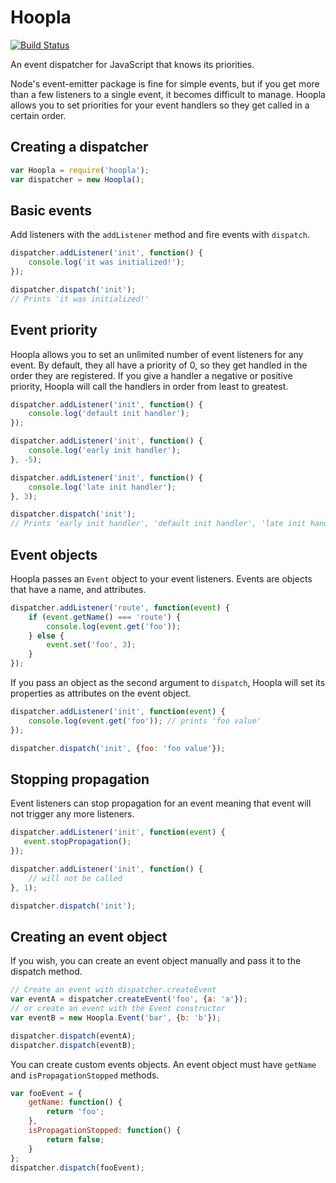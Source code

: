 # Hoopla

[![Build Status](https://travis-ci.org/justinhoward/hoopla.svg)](https://travis-ci.org/justinhoward/hoopla)

An event dispatcher for JavaScript that knows its priorities.

Node's event-emitter package is fine for simple events, but if you get more than a
few listeners to a single event, it becomes difficult to manage. Hoopla allows you to
set priorities for your event handlers so they get called in a certain order.

## Creating a dispatcher

```javascript
var Hoopla = require('hoopla');
var dispatcher = new Hoopla();
```

## Basic events

Add listeners with the `addListener` method and fire events with `dispatch`.

```javascript
dispatcher.addListener('init', function() {
    console.log('it was initialized!');
});

dispatcher.dispatch('init');
// Prints 'it was initialized!'
```

## Event priority

Hoopla allows you to set an unlimited number of event listeners
for any event. By default, they all have a priority of 0, so they get
handled in the order they are registered. If you give a handler a negative or positive
priority, Hoopla will call the handlers in order from least to greatest.

```javascript
dispatcher.addListener('init', function() {
    console.log('default init handler');
});

dispatcher.addListener('init', function() {
    console.log('early init handler');
}, -5);

dispatcher.addListener('init', function() {
    console.log('late init handler');
}, 3);

dispatcher.dispatch('init');
// Prints 'early init handler', 'default init handler', 'late init handler'
```

## Event objects

Hoopla passes an `Event` object to your event listeners. Events are objects that have a name, and attributes.

```javascript
dispatcher.addListener('route', function(event) {
    if (event.getName() === 'route') {
        console.log(event.get('foo'));
    } else {
        event.set('foo', 3);
    }
});
```

If you pass an object as the second argument to `dispatch`, Hoopla will set its properties
as attributes on the event object.

```javascript
dispatcher.addListener('init', function(event) {
    console.log(event.get('foo')); // prints 'foo value'
});

dispatcher.dispatch('init', {foo: 'foo value'});
```

## Stopping propagation

Event listeners can stop propagation for an event meaning that event will not trigger any more listeners.

```javascript
dispatcher.addListener('init', function(event) {
   event.stopPropagation();
});

dispatcher.addListener('init', function() {
    // will not be called
}, 1);

dispatcher.dispatch('init');
```

## Creating an event object

If you wish, you can create an event object manually and pass it to the dispatch method.

```javascript
// Create an event with dispatcher.createEvent
var eventA = dispatcher.createEvent('foo', {a: 'a'});
// or create an event with the Event constructor
var eventB = new Hoopla.Event('bar', {b: 'b'});

dispatcher.dispatch(eventA);
dispatcher.dispatch(eventB);
```

You can create custom events objects. An event object must have `getName` and `isPropagationStopped` methods.

```javascript
var fooEvent = {
    getName: function() {
        return 'foo';
    },
    isPropagationStopped: function() {
        return false;
    }
};
dispatcher.dispatch(fooEvent);
```